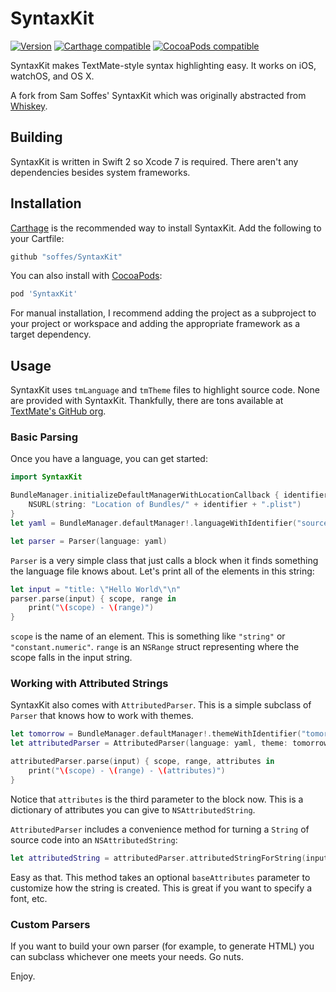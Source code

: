 # SyntaxKit

[![Version](https://img.shields.io/github/release/soffes/SyntaxKit.svg)](https://github.com/soffes/SyntaxKit/releases) [![Carthage compatible](https://img.shields.io/badge/Carthage-compatible-4BC51D.svg?style=flat)](https://github.com/Carthage/Carthage) [![CocoaPods compatible](https://img.shields.io/cocoapods/v/SyntaxKit.svg)](https://cocoapods.org/pods/SyntaxKit)

SyntaxKit makes TextMate-style syntax highlighting easy. It works on iOS, watchOS, and OS X.

A fork from Sam Soffes' SyntaxKit which was originally abstracted from [Whiskey](http://usewhiskey.com).


## Building

SyntaxKit is written in Swift 2 so Xcode 7 is required. There aren't any dependencies besides system frameworks.


## Installation

[Carthage](https://github.com/carthage/carthage) is the recommended way to install SyntaxKit. Add the following to your Cartfile:

``` ruby
github "soffes/SyntaxKit"
```

You can also install with [CocoaPods](https://cocoapods.org):

``` ruby
pod 'SyntaxKit'
```

For manual installation, I recommend adding the project as a subproject to your project or workspace and adding the appropriate framework as a target dependency.


## Usage

SyntaxKit uses `tmLanguage` and `tmTheme` files to highlight source code. None are provided with SyntaxKit. Thankfully, there are tons available at [TextMate's GitHub org](https://github.com/textmate).

### Basic Parsing

Once you have a language, you can get started:

```swift
import SyntaxKit

BundleManager.initializeDefaultManagerWithLocationCallback { identifier, isLanguage in
    NSURL(string: "Location of Bundles/" + identifier + ".plist")
}
let yaml = BundleManager.defaultManager!.languageWithIdentifier("source.yaml")!

let parser = Parser(language: yaml)
```

`Parser` is a very simple class that just calls a block when it finds something the language file knows about. Let's print all of the elements in this string:

```swift
let input = "title: \"Hello World\"\n"
parser.parse(input) { scope, range in
    print("\(scope) - \(range)")
}
```

`scope` is the name of an element. This is something like `"string"` or `"constant.numeric"`. `range` is an `NSRange` struct representing where the scope falls in the input string.


### Working with Attributed Strings

SyntaxKit also comes with `AttributedParser`. This is a simple subclass of `Parser` that knows how to work with themes.

```swift
let tomorrow = BundleManager.defaultManager!.themeWithIdentifier("tomorrow")!
let attributedParser = AttributedParser(language: yaml, theme: tomorrow)

attributedParser.parse(input) { scope, range, attributes in
    print("\(scope) - \(range) - \(attributes)")
}
```

Notice that `attributes` is the third parameter to the block now. This is a dictionary of attributes you can give to `NSAttributedString`.

`AttributedParser` includes a convenience method for turning a `String` of source code into an `NSAttributedString`:

```swift
let attributedString = attributedParser.attributedStringForString(input)
```

Easy as that. This method takes an optional `baseAttributes` parameter to customize how the string is created. This is great if you want to specify a font, etc.


### Custom Parsers

If you want to build your own parser (for example, to generate HTML) you can subclass whichever one meets your needs. Go nuts.

Enjoy.
